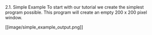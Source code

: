 2.1. Simple Example
To start with our tutorial we create the simplest program possible. This program will create an empty 200 x 200 pixel window.

[[image/simple_example_output.png]]



